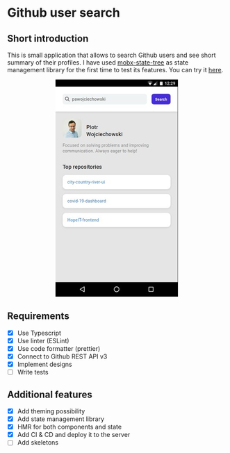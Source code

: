 # Github user search

## Short introduction

This is small application that allows to search Github users and see short summary of their profiles.
I have used [mobx-state-tree](https://mobx-state-tree.js.org/) as state management library for the first time to test its features.
You can try it [here](https://githubusersearch.pawojciechowski.ovh/).

<div align="center">
  <img src="https://github.com/pawojciechowski/github-user-search/raw/master/screen.jpg">
</div>

## Requirements

- [x] Use Typescript
- [x] Use linter (ESLint)
- [x] Use code formatter (prettier)
- [x] Connect to Github REST API v3
- [x] Implement designs
- [ ] Write tests

## Additional features

- [x] Add theming possibility
- [x] Add state management library
- [x] HMR for both components and state
- [x] Add CI & CD and deploy it to the server
- [ ] Add skeletons
